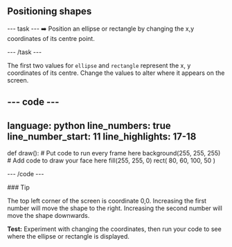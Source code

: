 <h2 class="c-project-heading--task">Positioning shapes</h2>

--- task ---
➡️ Position an ellipse or rectangle by changing the x,y coordinates of its centre point. 

--- /task --- 

The first two values for `ellipse` and `rectangle` represent the x, y coordinates of its centre. Change the values to alter where it appears on the screen. 

--- code ---
---
language: python
line_numbers: true
line_number_start: 11
line_highlights: 17-18
---

def draw():
    # Put code to run every frame here
    background(255, 255, 255)  
    # Add code to draw your face here
    fill(255, 255, 0) 
    rect(
        80, 
        60, 
        100, 
        50
    )  
  
--- /code ---

<div class="c-project-callout c-project-callout--tip">
### Tip

The top left corner of the screen is coordinate 0,0. Increasing the first number will move the shape to the right. Increasing the second number will move the shape downwards.  

</div>

**Test:** Experiment with changing the coordinates, then run your code to see where the ellipse or rectangle is displayed.